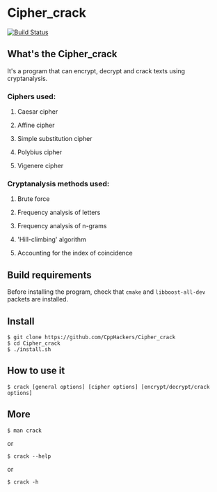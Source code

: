# Cipher_crack

[![Build Status](https://travis-ci.org/CppHackers/Cipher_crack.svg?branch=master)](https://travis-ci.org/CppHackers/Cipher_crack)

## What's the Cipher_crack

It's a program that can encrypt, decrypt and crack texts using cryptanalysis.

### Ciphers used:

1) Caesar cipher

2) Affine cipher

3) Simple substitution cipher

4) Polybius cipher

5) Vigenere cipher

### Сryptanalysis methods used:

1) Brute force

2) Frequency analysis of letters

3) Frequency analysis of n-grams

4) 'Hill-climbing' algorithm

5) Accounting for the index of coincidence

## Build requirements

Before installing the program, check that `cmake` and `libboost-all-dev` packets are installed.

## Install

```ShellSession
$ git clone https://github.com/CppHackers/Cipher_crack
$ cd Cipher_crack
$ ./install.sh
```

## How to use it

```ShellSession
$ crack [general options] [cipher options] [encrypt/decrypt/crack options]
```

## More

```ShellSession
$ man crack
```
or
```ShellSession
$ crack --help
```
or
```ShellSession
$ crack -h
```
